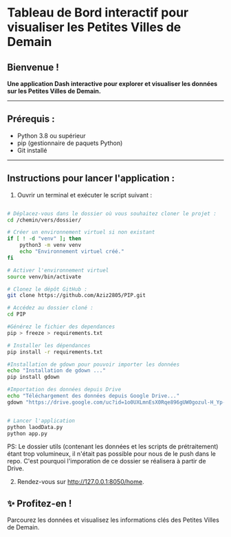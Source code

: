 # Tableau de Bord interactif pour visualiser les Petites Villes de Demain

## Bienvenue !
**Une application Dash interactive pour explorer et visualiser les données sur les Petites Villes de Demain.**

---

## Prérequis :
- Python 3.8 ou supérieur
- pip (gestionnaire de paquets Python)
- Git installé

---

## Instructions pour lancer l'application :

1. Ouvrir un terminal et exécuter le script suivant :

```bash

# Déplacez-vous dans le dossier où vous souhaitez cloner le projet :
cd /chemin/vers/dossier/

# Créer un environnement virtuel si non existant
if [ ! -d "venv" ]; then
    python3 -m venv venv
    echo "Environnement virtuel créé."
fi

# Activer l'environnement virtuel
source venv/bin/activate

# Clonez le dépôt GitHub :
git clone https://github.com/Aziz2805/PIP.git

# Accédez au dossier cloné :
cd PIP

#Générez le fichier des dependances
pip > freeze > requirements.txt

# Installer les dépendances
pip install -r requirements.txt

#Installation de gdown pour pouvoir importer les données
echo "Installation de gdown ..."
pip install gdown

#Importation des données depuis Drive
echo "Téléchargement des données depuis Google Drive..."
gdown "https://drive.google.com/uc?id=1o0UXLmnEsX0Rqe896gUW0gozul-H_Yp-" -O "utils.zip" || { echo "Échec du téléchargement. Vérifiez l'ID du fichier."; exit 1; }


# Lancer l'application
python laodData.py
python app.py

```

PS: Le dossier utils (contenant les données et les scripts de prétraitement) étant trop volumineux, il n'était pas possible pour nous de le push dans le repo. C'est pourquoi l'imporation de ce dossier se réalisera à partir de Drive.


2. Rendez-vous sur http://127.0.0.1:8050/home.

## ✨ Profitez-en !

Parcourez les données et visualisez les informations clés des Petites Villes de Demain.
